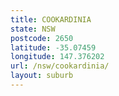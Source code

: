 ```yaml
---
title: COOKARDINIA
state: NSW
postcode: 2650
latitude: -35.07459
longitude: 147.376202
url: /nsw/cookardinia/
layout: suburb
---
```

